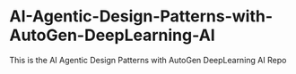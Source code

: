 # AI-Agentic-Design-Patterns-with-AutoGen-DeepLearning-AI
This is the AI Agentic Design Patterns with AutoGen DeepLearning AI Repo
